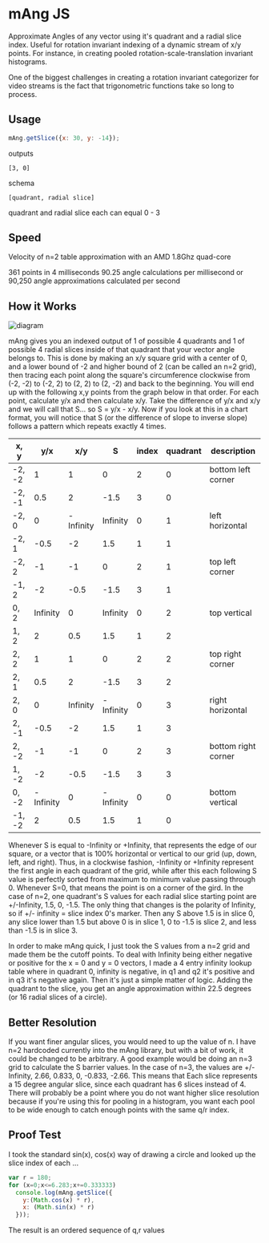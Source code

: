 # mAng JS

Approximate Angles of any vector using it's quadrant and a radial slice index.  Useful for rotation invariant indexing of a dynamic stream of x/y points. For instance, in creating pooled rotation-scale-translation invariant histograms.

One of the biggest challenges in creating a rotation invariant categorizer for video streams is the fact that trigonometric functions take so long to process.

## Usage

``` javascript
mAng.getSlice({x: 30, y: -14});
```

outputs
		
    [3, 0]
		
schema
		
    [quadrant, radial slice]
		
quadrant and radial slice each can equal 0 - 3

## Speed

Velocity of n=2 table approximation with an AMD 1.8Ghz quad-core

  361 points in 4 milliseconds
  90.25 angle calculations per millisecond
  or 90,250 angle approximations calculated per second

## How it Works

![diagram](https://i.imgur.com/IJbQsBL.png)

mAng gives you an indexed output of 1 of possible 4 quadrants and 1 of possible 4 radial slices inside of that quadrant that your vector angle belongs to.  This is done by making an x/y square grid with a center of 0, and a lower bound of -2 and higher bound of 2 (can be called an n=2 grid), then tracing each point along the square's circumference clockwise from (-2, -2) to (-2, 2) to (2, 2) to (2, -2) and back to the beginning.  You will end up with the following x,y points from the graph below in that order.  For each point, calculate y/x and then calculate x/y.  Take the difference of y/x and x/y and we will call that S... so S = y/x - x/y.  Now if you look at this in a chart format, you will notice that S (or the difference of slope to inverse slope) follows a pattern which repeats exactly 4 times.

| x, y | y/x | x/y | S | index | quadrant | description |
| --- | --- | --- | --- | --- | --- | --- |
| -2, -2 | 1 | 1 | 0 | 2 | 0 | bottom left corner |
| -2, -1 | 0.5 | 2 | -1.5 | 3 | 0 | |
| -2, 0 | 0 | -Infinity | Infinity | 0 | 1 | left horizontal |
| -2, 1 | -0.5 | -2 | 1.5 | 1 | 1 | |
| -2, 2 | -1 | -1 | 0 | 2 | 1 | top left corner |
| -1, 2 | -2 | -0.5 | -1.5 | 3 | 1 | |
| 0, 2 | Infinity | 0 | Infinity | 0 | 2 | top vertical |
| 1, 2 | 2 | 0.5 | 1.5 | 1 | 2 | |
| 2, 2 | 1 | 1 | 0 | 2 | 2 | top right corner |
| 2, 1 | 0.5 | 2 | -1.5 | 3 | 2 | | 
| 2, 0 | 0 | Infinity | -Infinity | 0 | 3 | right horizontal |
| 2, -1 | -0.5 | -2 | 1.5 | 1 | 3 | |
| 2, -2 | -1 | -1 | 0 | 2 | 3 | bottom right corner |
| 1, -2 | -2 | -0.5 | -1.5 | 3 | 3 | |
| 0, -2 | -Infinity | 0 | -Infinity | 0 | 0 | bottom vertical |
| -1, -2 | 2 | 0.5 | 1.5 | 1 | 0 | |

Whenever S is equal to -Infinity or +Infinity, that represents the edge of our square, or a vector that is 100% horizontal or vertical to our grid (up, down, left, and right).  Thus, in a clockwise fashion, -Infinity or +Infinity represent the first angle in each quadrant of the grid, while after this each following S value is perfectly sorted from maximum to minimum value passing through 0. Whenever S=0, that means the point is on a corner of the gird.  In the case of n=2, one quadrant's S values for each radial slice starting point are +/-Infinity, 1.5, 0, -1.5. The only thing that changes is the polarity of Infinity, so if +/- infinity = slice index 0's marker.  Then any S above 1.5 is in slice 0, any slice lower than 1.5 but above 0 is in slice 1, 0 to -1.5 is slice 2, and less than -1.5 is in slice 3.

In order to make mAng quick, I just took the S values from a n=2 grid and made them be the cutoff points.  To deal with Infinity being either negative or positive for the x = 0 and y = 0 vectors, I made a 4 entry infinity lookup table where in quadrant 0, infinity is negative, in q1 and q2 it's positive and in q3 it's negative again.  Then it's just a simple matter of logic.  Adding the quadrant to the slice, you get an angle approximation within 22.5 degrees (or 16 radial slices of a circle).

## Better Resolution

If you want finer angular slices, you would need to up the value of n.  I have n=2 hardcoded currently into the mAng library, but with a bit of work, it could be changed to be arbitrary.  A good example would be doing an n=3 grid to calculate the S barrier values. In the case of n=3, the values are +/-Infinity, 2.66, 0.833, 0, -0.833, -2.66.  This means that Each slice represents a 15 degree angular slice, since each quadrant has 6 slices instead of 4.  There will probably be a point where you do not want higher slice resolution because if you're using this for pooling in a histogram, you want each pool to be wide enough to catch enough points with the same q/r index.

## Proof Test

I took the standard sin(x), cos(x) way of drawing a circle and looked up the slice index of each ...

``` javascript
var r = 180;
for (x=0;x<=6.283;x+=0.333333) 
  console.log(mAng.getSlice({
    y:(Math.cos(x) * r),
    x: (Math.sin(x) * r)
  }));
```
The result is an ordered sequence of q,r values
